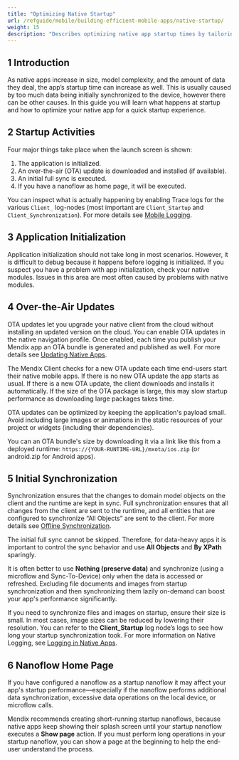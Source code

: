 ```yaml
---
title: "Optimizing Native Startup"
url: /refguide/mobile/building-efficient-mobile-apps/native-startup/
weight: 15
description: "Describes optimizing native app startup times by tailoring the way your app syncs data."
---
```


## 1 Introduction

As native apps increase in size, model complexity, and the amount of data they deal, the app’s startup time can increase as well. This is usually caused by too much data being initially synchronized to the device, however there can be other causes. In this guide you will learn what happens at startup and how to optimize your native app for a quick startup experience.

## 2 Startup Activities

Four major things take place when the launch screen is shown:

1. The application is initialized.
2. An over-the-air (OTA) update is downloaded and installed (if available).
3. An initial full sync is executed.
4. If you have a nanoflow as home page, it will be executed.

You can inspect what is actually happening by enabling Trace logs for the various `Client_` log-nodes (most important are `Client_Startup` and `Client_Synchronization`). For more details see [Mobile Logging](/refguide/mobile/building-efficient-mobile-apps/logging/).

## 3 Application Initialization

Application initialization should not take long in most scenarios. However, it is difficult to debug because it happens before logging is initialized. If you suspect you have a problem with app initialization, check your native modules. Issues in this area are most often caused by problems with native modules.

## 4 Over-the-Air Updates

OTA updates let you upgrade your native client from the cloud without installing an updated version on the cloud. You can enable OTA updates in the native navigation profile. Once enabled, each time you publish your Mendix app an OTA bundle is generated and published as well. For more details see [Updating Native Apps](/refguide/mobile/distributing-mobile-apps/overtheair-updates/).

The Mendix Client checks for a new OTA update each time end-users start their native mobile apps. If there is no new OTA update the app starts as usual. If there is a new OTA update, the client downloads and installs it automatically. If the size of the OTA package is large, this may slow startup performance as downloading large packages takes time.

OTA updates can be optimized by keeping the application's payload small. Avoid including large images or animations in the static resources of your project or widgets (including their dependencies). 

You can an OTA bundle's size by downloading it via a link like this from a deployed runtime: `https://{YOUR-RUNTIME-URL}/mxota/ios.zip` (or android.zip for Android apps).

## 5 Initial Synchronization

Synchronization ensures that the changes to domain model objects on the client and the runtime are kept in sync. Full synchronization ensures that all changes from the client are sent to the runtime, and all entities that are configured to synchronize “All Objects” are sent to the client. For more details see [Offline Synchronization](/refguide/mobile/building-efficient-mobile-apps/offlinefirst-data/synchronization/).

The initial full sync cannot be skipped. Therefore, for data-heavy apps it is important to control the sync behavior and use **All Objects** and **By XPath** sparingly. 

It is often better to use **Nothing (preserve data)** and synchronize (using a microflow and Sync-To-Device) only when the data is accessed or refreshed. Excluding file documents and images from startup synchronization and then synchronizing them lazily on-demand can boost your app's performance significantly. 

If you need to synchronize files and images on startup, ensure their size is small. In most cases, image sizes can be reduced by lowering their resolution. You can refer to the **Client_Startup** log node’s logs to see how long your startup synchronization took. For more information on Native Logging, see [Logging in Native Apps](/refguide/mobile/building-efficient-mobile-apps/logging/).

## 6 Nanoflow Home Page

If you have configured a nanoflow as a startup nanoflow it may affect your app's startup performance—especially if the nanoflow performs additional data synchronization, excessive data operations on the local device, or microflow calls. 

Mendix recommends creating short-running startup nanoflows, because native apps keep showing their splash screen until your startup nanoflow executes a **Show page** action. If you must perform long operations in your startup nanoflow, you can show a page at the beginning to help the end-user understand the process. 
